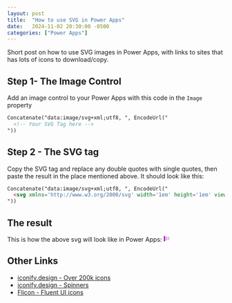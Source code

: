 ```yaml
---
layout: post
title:  "How to use SVG in Power Apps"
date:   2024-11-02 20:30:00 -0500
categories: ["Power Apps"]
---
```

Short post on how to use SVG images in Power Apps, with links to sites that has lots of icons to download/copy.

## Step 1- The Image Control
Add an image control to your Power Apps with this code in the `Image` property

```html
Concatenate("data:image/svg+xml;utf8, ", EncodeUrl("
  <!-- Your SVG Tag here -->
"))
```

## Step 2 - The SVG tag
Copy the SVG tag and replace any double quotes with single quotes, then paste the result in the place mentioned above.
It should look like this:

```html
Concatenate("data:image/svg+xml;utf8, ", EncodeUrl("
  <svg xmlns='http://www.w3.org/2000/svg' width='1em' height='1em' viewBox='0 0 24 24'><rect width='6' height='14' x='1' y='4' fill='#ac23be'><animate id='svgSpinnersBarsScaleFade0' fill='freeze' attributeName='y' begin='0;svgSpinnersBarsScaleFade1.end-0.25s' dur='0.75s' values='1;5'/><animate fill='freeze' attributeName='height' begin='0;svgSpinnersBarsScaleFade1.end-0.25s' dur='0.75s' values='22;14'/><animate fill='freeze' attributeName='opacity' begin='0;svgSpinnersBarsScaleFade1.end-0.25s' dur='0.75s' values='1;0.2'/></rect><rect width='6' height='14' x='9' y='4' fill='#ac23be' opacity='0.4'><animate fill='freeze' attributeName='y' begin='svgSpinnersBarsScaleFade0.begin+0.15s' dur='0.75s' values='1;5'/><animate fill='freeze' attributeName='height' begin='svgSpinnersBarsScaleFade0.begin+0.15s' dur='0.75s' values='22;14'/><animate fill='freeze' attributeName='opacity' begin='svgSpinnersBarsScaleFade0.begin+0.15s' dur='0.75s' values='1;0.2'/></rect><rect width='6' height='14' x='17' y='4' fill='#ac23be' opacity='0.3'><animate id='svgSpinnersBarsScaleFade1' fill='freeze' attributeName='y' begin='svgSpinnersBarsScaleFade0.begin+0.3s' dur='0.75s' values='1;5'/><animate fill='freeze' attributeName='height' begin='svgSpinnersBarsScaleFade0.begin+0.3s' dur='0.75s' values='22;14'/><animate fill='freeze' attributeName='opacity' begin='svgSpinnersBarsScaleFade0.begin+0.3s' dur='0.75s' values='1;0.2'/></rect></svg>
"))
```

## The result
This is how the above svg will look like in Power Apps:
<svg xmlns="http://www.w3.org/2000/svg" width="1em" height="1em" viewBox="0 0 24 24"><rect width="6" height="14" x="1" y="4" fill="#ac23be"><animate id="svgSpinnersBarsScaleFade0" fill="freeze" attributeName="y" begin="0;svgSpinnersBarsScaleFade1.end-0.25s" dur="0.75s" values="1;5"/><animate fill="freeze" attributeName="height" begin="0;svgSpinnersBarsScaleFade1.end-0.25s" dur="0.75s" values="22;14"/><animate fill="freeze" attributeName="opacity" begin="0;svgSpinnersBarsScaleFade1.end-0.25s" dur="0.75s" values="1;0.2"/></rect><rect width="6" height="14" x="9" y="4" fill="#ac23be" opacity="0.4"><animate fill="freeze" attributeName="y" begin="svgSpinnersBarsScaleFade0.begin+0.15s" dur="0.75s" values="1;5"/><animate fill="freeze" attributeName="height" begin="svgSpinnersBarsScaleFade0.begin+0.15s" dur="0.75s" values="22;14"/><animate fill="freeze" attributeName="opacity" begin="svgSpinnersBarsScaleFade0.begin+0.15s" dur="0.75s" values="1;0.2"/></rect><rect width="6" height="14" x="17" y="4" fill="#ac23be" opacity="0.3"><animate id="svgSpinnersBarsScaleFade1" fill="freeze" attributeName="y" begin="svgSpinnersBarsScaleFade0.begin+0.3s" dur="0.75s" values="1;5"/><animate fill="freeze" attributeName="height" begin="svgSpinnersBarsScaleFade0.begin+0.3s" dur="0.75s" values="22;14"/><animate fill="freeze" attributeName="opacity" begin="svgSpinnersBarsScaleFade0.begin+0.3s" dur="0.75s" values="1;0.2"/></rect></svg>


## Other Links
- [iconify.design - Over 200k icons](https://icon-sets.iconify.design/)
- [iconify.design - Spinners](https://icon-sets.iconify.design/svg-spinners/)
- [Flicon - Fluent UI icons](https://www.flicon.io/)
